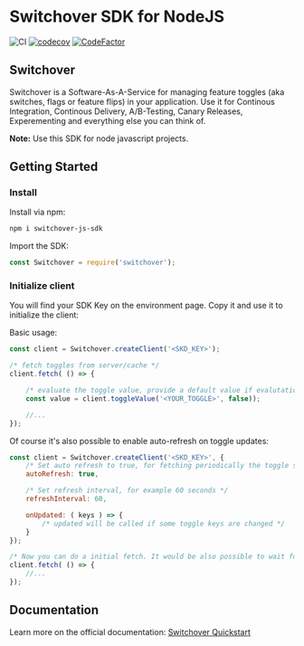 # Switchover SDK for NodeJS

![CI](https://github.com/switchover-io/js-sdk/workflows/CI/badge.svg)
[![codecov](https://codecov.io/gh/switchover-io/node-sdk/branch/main/graph/badge.svg)](https://codecov.io/gh/switchover-io/node-sdk)
[![CodeFactor](https://www.codefactor.io/repository/github/switchover-io/node-sdk/badge/main)](https://www.codefactor.io/repository/github/switchover-io/node-sdk/overview/main)


## Switchover

Switchover is a Software-As-A-Service for managing feature toggles (aka switches, flags or feature flips) in your application. Use it for Continous Integration, Continous Delivery, A/B-Testing, Canary Releases, Experementing and everything else you can think of.

__Note:__
Use this SDK for node javascript projects.

## Getting Started


### Install

Install via npm:
```bash
npm i switchover-js-sdk
```

Import the SDK:
```javascript
const Switchover = require('switchover');
```

### Initialize client

You will find your SDK Key on the environment page. Copy it and use it to initialize the client:

Basic usage:

```javascript
const client = Switchover.createClient('<SKD_KEY>'); 

/* fetch toggles from server/cache */
client.fetch( () => {

    /* evaluate the toggle value, provide a default value if evalutation fails */
    const value = client.toggleValue('<YOUR_TOGGLE>', false));

    //...
});
```

Of course it's also possible to enable auto-refresh on toggle updates:

```javascript
const client = Switchover.createClient('<SKD_KEY>', {
    /* Set auto refresh to true, for fetching periodically the toggle status */
    autoRefresh: true,

    /* Set refresh interval, for example 60 seconds */
    refreshInterval: 60,

    onUpdated: ( keys ) => {
        /* updated will be called if some toggle keys are changed */
    }
});

/* Now you can do a initial fetch. It would be also possible to wait for the first update cycle */
client.fetch( () => {
    //...
});
```


## Documentation

Learn more on the official documentation: <a href="https://support.switch-over.io/docs/quick-primer">Switchover Quickstart</a>







